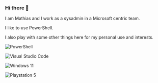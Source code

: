 ### Hi there 👋

I am Mathias and I work as a sysadmin in a Microsoft centric team.

I like to use PowerShell.

I also play with some other things here for my personal use and interests.

![PowerShell](https://img.shields.io/badge/PowerShell-%235391FE.svg?style=for-the-badge&logo=powershell&logoColor=white) &nbsp;

![Visual Studio Code](https://img.shields.io/badge/Visual%20Studio%20Code-0078d7.svg?style=for-the-badge&logo=visual-studio-code&logoColor=white) &nbsp;

![Windows 11](https://img.shields.io/badge/Windows%2011-%230079d5.svg?style=for-the-badge&logo=Windows%2011&logoColor=white) &nbsp;

![Playstation 5](https://img.shields.io/badge/Playstation%205-003791?style=for-the-badge&logo=playstation-5&logoColor=white)
<!--
**M-thias/M-thias** is a ✨ _special_ ✨ repository because its `README.md` (this file) appears on your GitHub profile.

Here are some ideas to get you started:

- 🔭 I’m currently working on ...
- 🌱 I’m currently learning ...
- 👯 I’m looking to collaborate on ...
- 🤔 I’m looking for help with ...
- 💬 Ask me about ...
- 📫 How to reach me: ...
- 😄 Pronouns: ...
- ⚡ Fun fact: ...
-->
